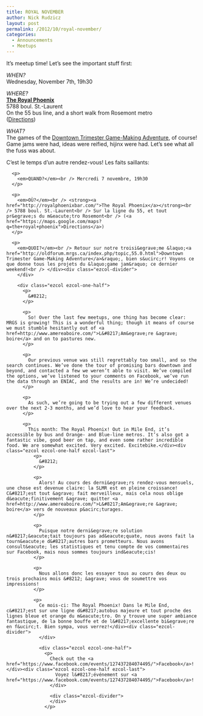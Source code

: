 ```yaml
---
title: ROYAL NOVEMBER
author: Nick Rudzicz
layout: post
permalink: /2012/10/royal-november/
categories:
  - Announcements
  - Meetups
---
```

<div class="ezcol ezcol-one-half">
  <p>
    It&#8217;s meetup time! Let&#8217;s see the important stuff first:
  </p>
  
  <p>
    <em>WHEN?</em><br /> Wednesday, November 7th, 19h30
  </p>
  
  <p>
    <em>WHERE?</em><br /> <strong><a href="http://royalphoenixbar.com/">The Royal Phoenix</a></strong><br /> 5788 boul. St.-Laurent<br /> On the 55 bus line, and a short walk from Rosemont metro<br /> (<a href="https://maps.google.com/maps?q=the+royal+phoenix">Directions</a>)
  </p>
  
  <p>
    <em>WHAT?</em><br /> The games of the <a href="http://oldforum.mrgs.ca/index.php/topic,55.0.html">Downtown Trimester Game-Making Adventure</a>, of course! Game jams were had, ideas were reified, hijinx were had. Let&#8217;s see what all the fuss was about.</div><div class="ezcol ezcol-one-half ezcol-last">
      <p>
        C&#8217;est le temps d&#8217;un autre rendez-vous! Les faits saillants:
      </p>
      
      <p>
        <em>QUAND?</em><br /> Mercredi 7 novembre, 19h30
      </p>
      
      <p>
        <em>OÙ?</em><br /> <strong><a href="http://royalphoenixbar.com/">The Royal Phoenix</a></strong><br /> 5788 boul. St.-Laurent<br /> Sur la ligne du 55, et tout pr&egrave;s du m&eacute;tro Rosemont<br /> (<a href="https://maps.google.com/maps?q=the+royal+phoenix">Directions</a>)
      </p>
      
      <p>
        <em>QUOI?</em><br /> Retour sur notre troisi&egrave;me &laquo;<a href="http://oldforum.mrgs.ca/index.php/topic,55.0.html">Downtown Trimester Game-Making Adventure</a>&raquo;, bien s&ucirc;r! Voyons ce que donne tous les projets du &laquo;game jam&raquo; ce dernier weekend!<br /> </div><div class="ezcol-divider">
        </div>
        
        <div class="ezcol ezcol-one-half">
          <p>
            &#8212;
          </p>
          
          <p>
            So! Over the last few meetups, one thing has become clear: MRGS is growing! This is a wonderful thing; though it means of course we must stumble hesitantly out of <a href=http://www.amereaboire.com/">L&#8217;Am&egrave;re &agrave; boire</a> and on to pastures new.
          </p>
          
          <p>
            Our previous venue was still regrettably too small, and so the search continues. We’ve done the tour of promising bars downtown and beyond, and contacted a few we weren’t able to visit. We’ve compiled the options, we’ve listened to your comments on Facebook, we’ve run the data through an ENIAC, and the results are in! We’re undecided!
          </p>
          
          <p>
            As such, we’re going to be trying out a few different venues over the next 2-3 months, and we’d love to hear your feedback.
          </p>
          
          <p>
            This month: The Royal Phoenix! Out in Mile End, it’s accessible by bus and Orange- and Blue-line metros. It’s also got a fantastic vibe, good beer on tap, and even some rather incredible food. We are somewhat excited. Very excited. Excitebike.</div><div class="ezcol ezcol-one-half ezcol-last">
              <p>
                &#8212;
              </p>
              
              <p>
                Alors! Au cours des derni&egrave;rs rendez-vous mensuels, une chose est devenue claire: la SLMR est en pleine croissance! C&#8217;est tout &agrave; fait merveilleux, mais cela nous oblige d&eacute;finitivement &agrave; quitter <a href=http://www.amereaboire.com/">L&#8217;Am&egrave;re &agrave; boire</a> vers de nouveaux p&acirc;turages.
              </p>
              
              <p>
                Puisque notre derni&egrave;re solution n&#8217;&eacute;tait toujours pas ad&eacute;quate, nous avons fait la tourn&eacute;e d&#8217;autres bars prometteurs. Nous avons consult&eacute; les statistiques et tenu compte de vos commentaires sur Facebook, mais nous sommes toujours ind&eacute;cis!
              </p>
              
              <p>
                Nous allons donc les essayer tous au cours des deux ou trois prochains mois &#8212; &agrave; vous de soumettre vos impressions!
              </p>
              
              <p>
                Ce mois-ci: The Royal Phoenix! Dans le Mile End, c&#8217;est sur une ligne d&#8217;autobus majeure et tout proche des lignes bleue et orange du m&eacute;tro. On y trouve une super ambiance fantastique, de la bonne bouffe et de l&#8217;excellente bi&egrave;re en f&ucirc;t. Bien sympa, vous verrez!</div><div class="ezcol-divider">
                </div>
                
                <div class="ezcol ezcol-one-half">
                  <p>
                    Check out the <a href="https://www.facebook.com/events/127437284074495/">Facebook</a>!</div><div class="ezcol ezcol-one-half ezcol-last">
                      Voyez l&#8217;événement sur <a href="https://www.facebook.com/events/127437284074495/">Facebook</a>!
                    </div>
                    
                    <div class="ezcol-divider">
                    </div>
                  </p>